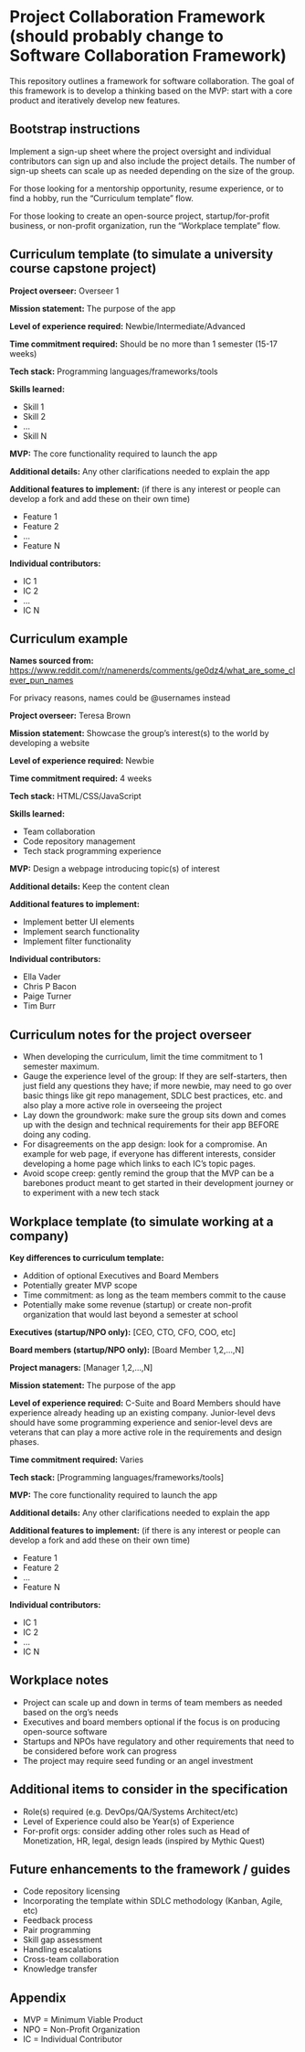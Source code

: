 # Project Collaboration Framework (should probably change to Software Collaboration Framework)
This repository outlines a framework for software collaboration. The goal of this framework is to develop a thinking based on the MVP: start with a core product and iteratively develop new features.

## Bootstrap instructions

Implement a sign-up sheet where the project oversight and individual contributors can sign up and also include the project details. The number of sign-up sheets can scale up as needed depending on the size of the group.

For those looking for a mentorship opportunity, resume experience, or to find a hobby, run the “Curriculum template” flow.

For those looking to create an open-source project, startup/for-profit business, or non-profit organization, run the “Workplace template” flow.

## Curriculum template (to simulate a university course capstone project)

**Project overseer:** Overseer 1

**Mission statement:** The purpose of the app

**Level of experience required:** Newbie/Intermediate/Advanced

**Time commitment required:** Should be no more than 1 semester (15-17 weeks)

**Tech stack:** Programming languages/frameworks/tools

**Skills learned:**
-	Skill 1
-	Skill 2
-	…
-	Skill N

**MVP:** The core functionality required to launch the app

**Additional details:** Any other clarifications needed to explain the app

**Additional features to implement:** (if there is any interest or people can develop a fork and add these on their own time)
-	Feature 1
-	Feature 2
-	…
-	Feature N

**Individual contributors:**
-	IC 1
-	IC 2
-	…
-	IC N

## Curriculum example

**Names sourced from:**
https://www.reddit.com/r/namenerds/comments/ge0dz4/what_are_some_clever_pun_names

For privacy reasons, names could be @usernames instead

**Project overseer:** Teresa Brown

**Mission statement:** Showcase the group’s interest(s) to the world by developing a website

**Level of experience required:** Newbie

**Time commitment required:** 4 weeks

**Tech stack:** HTML/CSS/JavaScript

**Skills learned:**
-	Team collaboration
-	Code repository management
-	Tech stack programming experience

**MVP:** Design a webpage introducing topic(s) of interest

**Additional details:** Keep the content clean

**Additional features to implement:**
-	Implement better UI elements
-	Implement search functionality
-	Implement filter functionality

**Individual contributors:**
-	Ella Vader
-	Chris P Bacon
-	Paige Turner
-	Tim Burr

## Curriculum notes for the project overseer
-	When developing the curriculum, limit the time commitment to 1 semester maximum.
-	Gauge the experience level of the group: If they are self-starters, then just field any questions they have; if more newbie, may need to go over basic things like git repo management, SDLC best practices, etc. and also play a more active role in overseeing the project
-	Lay down the groundwork: make sure the group sits down and comes up with the design and technical requirements for their app BEFORE doing any coding.
-	For disagreements on the app design: look for a compromise. An example for web page, if everyone has different interests, consider developing a home page which links to each IC’s topic pages.
-	Avoid scope creep: gently remind the group that the MVP can be a barebones product meant to get started in their development journey or to experiment with a new tech stack

## Workplace template (to simulate working at a company)

**Key differences to curriculum template:**
-	Addition of optional Executives and Board Members
-	Potentially greater MVP scope
-	Time commitment: as long as the team members commit to the cause
-	Potentially make some revenue (startup) or create non-profit organization that would last beyond a semester at school

**Executives (startup/NPO only):** [CEO, CTO, CFO, COO, etc]

**Board members (startup/NPO only):** [Board Member 1,2,…,N]

**Project managers:** [Manager 1,2,…,N]

**Mission statement:** The purpose of the app

**Level of experience required:** C-Suite and Board Members should have experience already heading up an existing company. Junior-level devs should have some programming experience and senior-level devs are veterans that can play a more active role in the requirements and design phases.

**Time commitment required:** Varies

**Tech stack:** [Programming languages/frameworks/tools]

**MVP:** The core functionality required to launch the app

**Additional details:** Any other clarifications needed to explain the app

**Additional features to implement:** (if there is any interest or people can develop a fork and add these on their own time)
-	Feature 1
-	Feature 2
-	…
-	Feature N

**Individual contributors:**
-	IC 1
-	IC 2
-	…
-	IC N

## Workplace notes
-	Project can scale up and down in terms of team members as needed based on the org’s needs
-	Executives and board members optional if the focus is on producing open-source software
-	Startups and NPOs have regulatory and other requirements that need to be considered before work can progress
-	The project may require seed funding or an angel investment

## Additional items to consider in the specification
- Role(s) required (e.g. DevOps/QA/Systems Architect/etc)
- Level of Experience could also be Year(s) of Experience
- For-profit orgs: consider adding other roles such as Head of Monetization, HR, legal, design leads (inspired by Mythic Quest)

## Future enhancements to the framework / guides
-	Code repository licensing
-	Incorporating the template within SDLC methodology (Kanban, Agile, etc)
-	Feedback process
-	Pair programming
-	Skill gap assessment
-	Handling escalations
-	Cross-team collaboration
-	Knowledge transfer

## Appendix
-	MVP = Minimum Viable Product
-	NPO = Non-Profit Organization
-	IC = Individual Contributor
